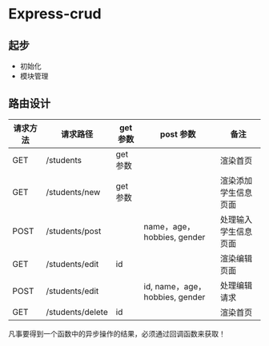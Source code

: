 # Express-crud

## 起步

- 初始化 
- 模块管理

## 路由设计

| 请求方法 |     请求路径      | get 参数 | post 参数 | 备注 |
|--------|------------------|---------|------------|-----|
| GET    | /students        | get 参数 |            | 渲染首页 |
| GET    | /students/new    | get 参数 |            | 渲染添加学生信息页面 |
| POST   | /students/post   |         | name，age，hobbies, gender | 处理输入学生信息页面 |
| GET    | /students/edit   | id      |            | 渲染编辑页面 |
| POST   | /students/edit   |         | id, name，age，hobbies, gender  | 处理编辑请求 |
| GET    | /students/delete | id      |            | 渲染首页 |


凡事要得到一个函数中的异步操作的结果，必须通过回调函数来获取！

```js

```
